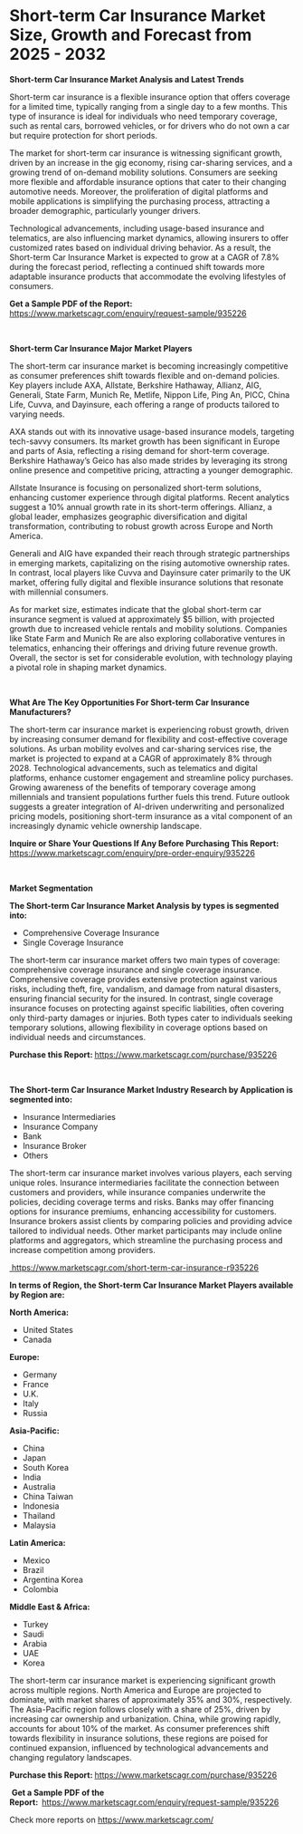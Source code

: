 <p><h1>Short-term Car Insurance Market Size, Growth and Forecast from 2025 - 2032</h1></p><p><strong>Short-term Car Insurance Market Analysis and Latest Trends</strong></p>
<p><p>Short-term car insurance is a flexible insurance option that offers coverage for a limited time, typically ranging from a single day to a few months. This type of insurance is ideal for individuals who need temporary coverage, such as rental cars, borrowed vehicles, or for drivers who do not own a car but require protection for short periods. </p><p>The market for short-term car insurance is witnessing significant growth, driven by an increase in the gig economy, rising car-sharing services, and a growing trend of on-demand mobility solutions. Consumers are seeking more flexible and affordable insurance options that cater to their changing automotive needs. Moreover, the proliferation of digital platforms and mobile applications is simplifying the purchasing process, attracting a broader demographic, particularly younger drivers.</p><p>Technological advancements, including usage-based insurance and telematics, are also influencing market dynamics, allowing insurers to offer customized rates based on individual driving behavior. As a result, the Short-term Car Insurance Market is expected to grow at a CAGR of 7.8% during the forecast period, reflecting a continued shift towards more adaptable insurance products that accommodate the evolving lifestyles of consumers.</p></p>
<p><strong>Get a Sample PDF of the Report:&nbsp;</strong> <a href="https://www.marketscagr.com/enquiry/request-sample/935226?utm_campaign=2459&utm_medium=2&utm_source=Github&utm_content=ia&utm_term=11032025&utm_id=short-term-car-insurance">https://www.marketscagr.com/enquiry/request-sample/935226</a></p>
<p>&nbsp;</p>
<p><strong>Short-term Car Insurance Major Market Players</strong></p>
<p><p>The short-term car insurance market is becoming increasingly competitive as consumer preferences shift towards flexible and on-demand policies. Key players include AXA, Allstate, Berkshire Hathaway, Allianz, AIG, Generali, State Farm, Munich Re, Metlife, Nippon Life, Ping An, PICC, China Life, Cuvva, and Dayinsure, each offering a range of products tailored to varying needs.</p><p>AXA stands out with its innovative usage-based insurance models, targeting tech-savvy consumers. Its market growth has been significant in Europe and parts of Asia, reflecting a rising demand for short-term coverage. Berkshire Hathaway’s Geico has also made strides by leveraging its strong online presence and competitive pricing, attracting a younger demographic.</p><p>Allstate Insurance is focusing on personalized short-term solutions, enhancing customer experience through digital platforms. Recent analytics suggest a 10% annual growth rate in its short-term offerings. Allianz, a global leader, emphasizes geographic diversification and digital transformation, contributing to robust growth across Europe and North America.</p><p>Generali and AIG have expanded their reach through strategic partnerships in emerging markets, capitalizing on the rising automotive ownership rates. In contrast, local players like Cuvva and Dayinsure cater primarily to the UK market, offering fully digital and flexible insurance solutions that resonate with millennial consumers.</p><p>As for market size, estimates indicate that the global short-term car insurance segment is valued at approximately $5 billion, with projected growth due to increased vehicle rentals and mobility solutions. Companies like State Farm and Munich Re are also exploring collaborative ventures in telematics, enhancing their offerings and driving future revenue growth. Overall, the sector is set for considerable evolution, with technology playing a pivotal role in shaping market dynamics.</p></p>
<p>&nbsp;</p>
<p><strong>What Are The Key Opportunities For Short-term Car Insurance Manufacturers?</strong></p>
<p><p>The short-term car insurance market is experiencing robust growth, driven by increasing consumer demand for flexibility and cost-effective coverage solutions. As urban mobility evolves and car-sharing services rise, the market is projected to expand at a CAGR of approximately 8% through 2028. Technological advancements, such as telematics and digital platforms, enhance customer engagement and streamline policy purchases. Growing awareness of the benefits of temporary coverage among millennials and transient populations further fuels this trend. Future outlook suggests a greater integration of AI-driven underwriting and personalized pricing models, positioning short-term insurance as a vital component of an increasingly dynamic vehicle ownership landscape.</p></p>
<p><strong>Inquire or Share Your Questions If Any Before Purchasing This Report:</strong> <a href="https://www.marketscagr.com/enquiry/pre-order-enquiry/935226?utm_campaign=2459&utm_medium=2&utm_source=Github&utm_content=ia&utm_term=11032025&utm_id=short-term-car-insurance">https://www.marketscagr.com/enquiry/pre-order-enquiry/935226</a></p>
<p>&nbsp;</p>
<p><strong>Market Segmentation</strong></p>
<p><strong>The Short-term Car Insurance Market Analysis by types is segmented into:</strong></p>
<p><ul><li>Comprehensive Coverage Insurance</li><li>Single Coverage Insurance</li></ul></p>
<p><p>The short-term car insurance market offers two main types of coverage: comprehensive coverage insurance and single coverage insurance. Comprehensive coverage provides extensive protection against various risks, including theft, fire, vandalism, and damage from natural disasters, ensuring financial security for the insured. In contrast, single coverage insurance focuses on protecting against specific liabilities, often covering only third-party damages or injuries. Both types cater to individuals seeking temporary solutions, allowing flexibility in coverage options based on individual needs and circumstances.</p></p>
<p><strong>Purchase this Report:&nbsp;</strong><a href="https://www.marketscagr.com/purchase/935226?utm_campaign=2459&utm_medium=2&utm_source=Github&utm_content=ia&utm_term=11032025&utm_id=short-term-car-insurance">https://www.marketscagr.com/purchase/935226</a></p>
<p>&nbsp;</p>
<p><strong>The Short-term Car Insurance Market Industry Research by Application is segmented into:</strong></p>
<p><ul><li>Insurance Intermediaries</li><li>Insurance Company</li><li>Bank</li><li>Insurance Broker</li><li>Others</li></ul></p>
<p><p>The short-term car insurance market involves various players, each serving unique roles. Insurance intermediaries facilitate the connection between customers and providers, while insurance companies underwrite the policies, deciding coverage terms and risks. Banks may offer financing options for insurance premiums, enhancing accessibility for customers. Insurance brokers assist clients by comparing policies and providing advice tailored to individual needs. Other market participants may include online platforms and aggregators, which streamline the purchasing process and increase competition among providers.</p></p>
<p><a href="https://www.marketscagr.com/short-term-car-insurance-r935226?utm_campaign=2459&utm_medium=2&utm_source=Github&utm_content=ia&utm_term=11032025&utm_id=short-term-car-insurance">&nbsp;https://www.marketscagr.com/short-term-car-insurance-r935226</a></p>
<p><strong>In terms of Region, the Short-term Car Insurance Market Players available by Region are:</strong></p>
<p>
    <p> <strong> North America: </strong>
        <ul>
            <li>United States</li>
            <li>Canada</li>
        </ul>
        </p> 
    <p> <strong> Europe: </strong>
        <ul>
            <li>Germany</li>
            <li>France</li>
            <li>U.K.</li>
            <li>Italy</li>
            <li>Russia</li>
        </ul>
        </p> 
    <p> <strong> Asia-Pacific: </strong>
        <ul>
            <li>China</li>
            <li>Japan</li>
            <li>South Korea</li>
            <li>India</li>
            <li>Australia</li>
            <li>China Taiwan</li>
            <li>Indonesia</li>
            <li>Thailand</li>
            <li>Malaysia</li>
        </ul>
        </p> 
    <p> <strong> Latin America: </strong>
        <ul>
            <li>Mexico</li>
            <li>Brazil</li>
            <li>Argentina Korea</li>
            <li>Colombia</li>
        </ul>
        </p> 
    <p> <strong> Middle East & Africa: </strong>
        <ul>
            <li>Turkey</li>
            <li>Saudi</li>
            <li>Arabia</li>
            <li>UAE</li>
            <li>Korea</li>
        </ul>
    </p>
    </p>
<p><p>The short-term car insurance market is experiencing significant growth across multiple regions. North America and Europe are projected to dominate, with market shares of approximately 35% and 30%, respectively. The Asia-Pacific region follows closely with a share of 25%, driven by increasing car ownership and urbanization. China, while growing rapidly, accounts for about 10% of the market. As consumer preferences shift towards flexibility in insurance solutions, these regions are poised for continued expansion, influenced by technological advancements and changing regulatory landscapes.</p></p>
<p><strong>Purchase this Report: </strong><a href="https://www.marketscagr.com/purchase/935226?utm_campaign=2459&utm_medium=2&utm_source=Github&utm_content=ia&utm_term=11032025&utm_id=short-term-car-insurance">https://www.marketscagr.com/purchase/935226</a></p>
<p>&nbsp;<strong>Get a Sample PDF of the Report:&nbsp;&nbsp;</strong><a href="https://www.marketscagr.com/enquiry/request-sample/935226?utm_campaign=2459&utm_medium=2&utm_source=Github&utm_content=ia&utm_term=11032025&utm_id=short-term-car-insurance">https://www.marketscagr.com/enquiry/request-sample/935226</a></p>
<p><strong></strong></p>
<p>Check more reports on <a href="https://www.marketscagr.com/?utm_campaign=2459&utm_medium=2&utm_source=Github&utm_content=ia&utm_term=11032025&utm_id=short-term-car-insurance">https://www.marketscagr.com/</a></p>